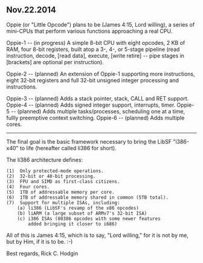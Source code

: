 Nov.22.2014
-----------

Oppie (or "Little Opcode") plans to be (James 4:15, Lord willing), a
series of mini-CPUs that perform various functions approaching a real
CPU.

Oppie-1 -- (in progress) A simple 8-bit CPU with eight opcodes, 2 KB of
		RAM, four 8-bit registers, built atop a 3-, 4-, or 5-stage
		pipeline (read instruction, decode, [read data], execute,
		[write retire] -- pipe stages in [brackets] are optional
		per instruction).

Oppie-2 -- (planned) An extension of Oppie-1 supporting more instructions,
		eight 32-bit registers and full 32-bit unsigned integer
		processing and instructions.

Oppie-3 -- (planned) Adds a stack pointer, stack, CALL and RET support.
Oppie-4 -- (planned) Adds signed integer support, interrupts, timer.
Oppie-5 -- (planned) Adds multiple tasks/processes, scheduling one at
		a time, fullly preemptive context switching.
Oppie-6 -- (planned) Adds multiple cores.

-----
The final goal is the basic framework necessary to bring the LibSF
"i386-x40" to life (hereafter called li386 for short).

The li386 architecture defines:

	(1)  Only protected-mode operations.
	(2)  32-bit or 40-bit processing.
	(3)  FPU and SIMD as first-class citizens.
	(4)  Four cores.
	(5)  1TB of addressable memory per core.
	(6)  1TB of addressable memory shared in common (5TB total).
	(7)  Support for multiple ISAs, including:
		(a) li386 (LibSF's revamp of the x86 opcodes)
		(b) liARM (a large subset of ARMv7's 32-bit ISA)
		(c) i386 ISAs (80386 opcodes with some newer features
			added bringing it closer to i686)

All of this is James 4:15, which is to say, "Lord willing," for it is
not by me, but by Him, if it is to be. :-)

Best regards,
Rick C. Hodgin
